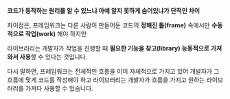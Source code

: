 ---
---

**코드가 동작하는 원리를 알 수 있느냐 아예 알지 못하게 숨어있냐가 단적인 차이**


차이점은, 프레임워크는 다른 사람이 만들어둔 코드의 **정해진 틀(frame)** 속에서만 **수동적으로 작업(work)** 해야 하지만 

라이브러리는 개발자가 작업을 진행할 때 **필요한 기능을 찾고(library) 능동적으로 가져와서 사용**할 수 있다는 것입니다. 

다시 말하면, 프레임워크는 전체적인 흐름을 이미 자체적으로 가지고 있어 개발자가 그 흐름에 맞게 코드를 작성해야 하고 라이브러리는 개발자가 흐름을 가지고 원하는 라이브러리를 가져다 사용할 수 있습니다.  










